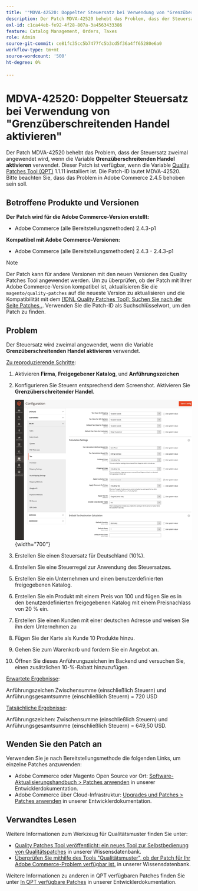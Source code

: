 ```yaml
---
title: '"MDVA-42520: Doppelter Steuersatz bei Verwendung von "Grenzüberschreitenden Handel aktivieren"'
description: Der Patch MDVA-42520 behebt das Problem, dass der Steuersatz bei Verwendung der Funktion **Grenzüberschreitenden Handel aktivieren** zweimal angewendet wird. Dieser Patch ist verfügbar, wenn das [Quality Patches Tool (QPT)](/help/announcements/adobe-commerce-announcements/magento-quality-patches-released-new-tool-to-self-serve-quality-patches.md) 1.1.11 installiert ist. Die Patch-ID lautet MDVA-42520. Bitte beachten Sie, dass das Problem in Adobe Commerce 2.4.5 behoben sein soll.
exl-id: c1ca44eb-fe92-4f28-807a-3a4563433386
feature: Catalog Management, Orders, Taxes
role: Admin
source-git-commit: ce81fc35cc5b7477fc5b3cd5f36a4ff65280e6a0
workflow-type: tm+mt
source-wordcount: '500'
ht-degree: 0%

---
```


# MDVA-42520: Doppelter Steuersatz bei Verwendung von &quot;Grenzüberschreitenden Handel aktivieren&quot;

Der Patch MDVA-42520 behebt das Problem, dass der Steuersatz zweimal angewendet wird, wenn die Variable **Grenzüberschreitenden Handel aktivieren** verwendet. Dieser Patch ist verfügbar, wenn die Variable [Quality Patches Tool (QPT)](/help/announcements/adobe-commerce-announcements/magento-quality-patches-released-new-tool-to-self-serve-quality-patches.md) 1.1.11 installiert ist. Die Patch-ID lautet MDVA-42520. Bitte beachten Sie, dass das Problem in Adobe Commerce 2.4.5 behoben sein soll.

## Betroffene Produkte und Versionen

**Der Patch wird für die Adobe Commerce-Version erstellt:**

* Adobe Commerce (alle Bereitstellungsmethoden) 2.4.3-p1

**Kompatibel mit Adobe Commerce-Versionen:**

* Adobe Commerce (alle Bereitstellungsmethoden) 2.4.3 - 2.4.3-p1

>[!NOTE]
>
>Der Patch kann für andere Versionen mit den neuen Versionen des Quality Patches Tool angewendet werden. Um zu überprüfen, ob der Patch mit Ihrer Adobe Commerce-Version kompatibel ist, aktualisieren Sie die `magento/quality-patches` auf die neueste Version zu aktualisieren und die Kompatibilität mit dem [[!DNL Quality Patches Tool]: Suchen Sie nach der Seite Patches .](https://devdocs.magento.com/quality-patches/tool.html#patch-grid). Verwenden Sie die Patch-ID als Suchschlüsselwort, um den Patch zu finden.

## Problem

Der Steuersatz wird zweimal angewendet, wenn die Variable **Grenzüberschreitenden Handel aktivieren** verwendet.

<u>Zu reproduzierende Schritte</u>:

1. Aktivieren **Firma**, **Freigegebener Katalog**, und **Anführungszeichen**
1. Konfigurieren Sie Steuern entsprechend dem Screenshot. Aktivieren Sie **Grenzüberschreitender Handel**.

   ![Steuereinstellungen](/help/support-tools/patches-available-in-qpt-tool/assets/tax_settings_1.png){width="700"}

1. Erstellen Sie einen Steuersatz für Deutschland (10%).
1. Erstellen Sie eine Steuerregel zur Anwendung des Steuersatzes.
1. Erstellen Sie ein Unternehmen und einen benutzerdefinierten freigegebenen Katalog.
1. Erstellen Sie ein Produkt mit einem Preis von 100 und fügen Sie es in den benutzerdefinierten freigegebenen Katalog mit einem Preisnachlass von 20 % ein.
1. Erstellen Sie einen Kunden mit einer deutschen Adresse und weisen Sie ihn dem Unternehmen zu
1. Fügen Sie der Karte als Kunde 10 Produkte hinzu.
1. Gehen Sie zum Warenkorb und fordern Sie ein Angebot an.
1. Öffnen Sie dieses Anführungszeichen im Backend und versuchen Sie, einen zusätzlichen 10-%-Rabatt hinzuzufügen.

<u>Erwartete Ergebnisse</u>:

Anführungszeichen Zwischensumme (einschließlich Steuern) und Anführungsgesamtsumme (einschließlich Steuern) = 720 USD

<u>Tatsächliche Ergebnisse</u>:

Anführungszeichen: Zwischensumme (einschließlich Steuern) und Anführungsgesamtsumme (einschließlich Steuern) = 649,50 USD.

## Wenden Sie den Patch an

Verwenden Sie je nach Bereitstellungsmethode die folgenden Links, um einzelne Patches anzuwenden:

* Adobe Commerce oder Magento Open Source vor Ort: [Software-Aktualisierungshandbuch > Patches anwenden](https://devdocs.magento.com/guides/v2.4/comp-mgr/patching/mqp.html) in unserer Entwicklerdokumentation.
* Adobe Commerce über Cloud-Infrastruktur: [Upgrades und Patches > Patches anwenden](https://devdocs.magento.com/cloud/project/project-patch.html) in unserer Entwicklerdokumentation.

## Verwandtes Lesen

Weitere Informationen zum Werkzeug für Qualitätsmuster finden Sie unter:

* [Quality Patches Tool veröffentlicht: ein neues Tool zur Selbstbedienung von Qualitätspatches](/help/announcements/adobe-commerce-announcements/magento-quality-patches-released-new-tool-to-self-serve-quality-patches.md) in unserer Wissensdatenbank.
* [Überprüfen Sie mithilfe des Tools &quot;Qualitätsmuster&quot;, ob der Patch für Ihr Adobe Commerce-Problem verfügbar ist.](/help/support-tools/patches-available-in-qpt-tool/check-patch-for-magento-issue-with-magento-quality-patches.md) in unserer Wissensdatenbank.

Weitere Informationen zu anderen in QPT verfügbaren Patches finden Sie unter [In QPT verfügbare Patches](https://devdocs.magento.com/quality-patches/tool.html#patch-grid) in unserer Entwicklerdokumentation.

